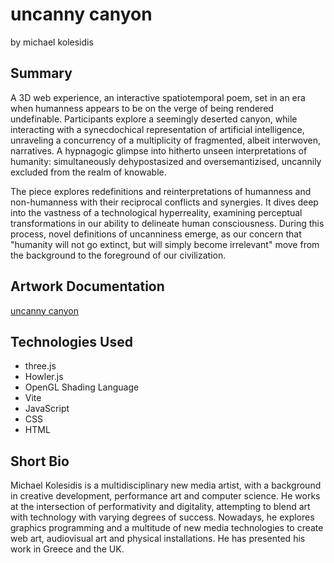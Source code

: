 # uncanny canyon

by michael kolesidis

## Summary

A 3D web experience, an interactive spatiotemporal poem, set in an era when humanness appears to be on the verge of being rendered undefinable. Participants explore a seemingly deserted canyon, while interacting with a synecdochical representation of artificial intelligence, unraveling a concurrency of a multiplicity of fragmented, albeit interwoven, narratives. A hypnagogic glimpse into hitherto unseen interpretations of humanity: simultaneously dehypostasized and oversemantizised, uncannily excluded from the realm of knowable.

The piece explores redefinitions and reinterpretations of humanness and non-humanness with their reciprocal conflicts and synergies. It dives deep into the vastness of a technological hyperreality, examining perceptual transformations in our ability to delineate human consciousness. During this process, novel definitions of uncanniness emerge, as our concern that "humanity will not go extinct, but will simply become irrelevant" move from the background to the foreground of our civilization.

## Artwork Documentation

[uncanny canyon](https://docs.google.com/document/d/1osOCtdUGjlvaZNHYEnBOjEUEwFj5L9qizVWQsWzC9nY/edit?usp=sharing)

## Technologies Used

- three.js
- Howler.js
- OpenGL Shading Language
- Vite
- JavaScript
- CSS
- HTML

## Short Bio

Michael Kolesidis is a multidisciplinary new media artist, with a background in creative development, performance art and computer science. He works at the intersection of performativity and digitality, attempting to blend art with technology with varying degrees of success. Nowadays, he explores graphics programming and a multitude of new media technologies to create web art, audiovisual art and physical installations. He has presented his work in Greece and the UK.
